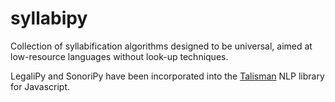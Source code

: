 # syllabipy
Collection of syllabification algorithms designed to be universal, aimed at low-resource languages without look-up techniques.

LegaliPy and SonoriPy have been incorporated into the [Talisman](https://github.com/Yomguithereal/talisman) NLP library for Javascript.
